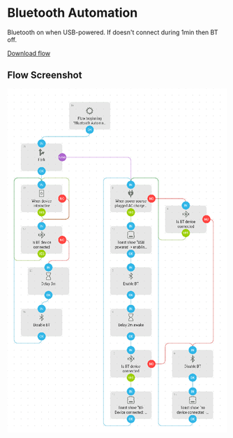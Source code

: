 # Bluetooth Automation
Bluetooth on when USB-powered. If doesn't connect during 1min then BT off.

[Download flow](https://github.com/mgafner/automate-flows/blob/master/bluetooth_automation.flo?raw=true)

## Flow Screenshot
![Flow](bluetooth_automation.png)
